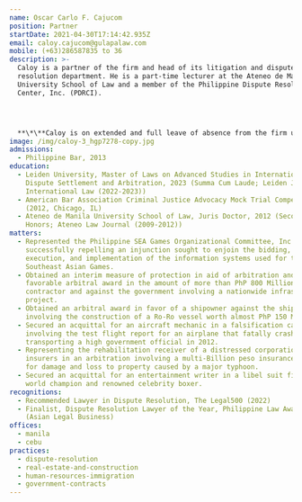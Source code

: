 ```yaml
---
name: Oscar Carlo F. Cajucom
position: Partner
startDate: 2021-04-30T17:14:42.935Z
email: caloy.cajucom@gulapalaw.com
mobile: (+63)286587835 to 36
description: >-
  Caloy is a partner of the firm and head of its litigation and dispute
  resolution department. He is a part-time lecturer at the Ateneo de Manila
  University School of Law and a member of the Philippine Dispute Resolution
  Center, Inc. (PDRCI).




  **\*\**Caloy is on extended and full leave of absence from the firm until September 2024.**
image: /img/caloy-3_hgp7278-copy.jpg
admissions:
  - Philippine Bar, 2013
education:
  - Leiden University, Master of Laws on Advanced Studies in International
    Dispute Settlement and Arbitration, 2023 (Summa Cum Laude; Leiden Journal of
    International Law (2022-2023))
  - American Bar Association Criminal Justice Advocacy Mock Trial Competition
    (2012, Chicago, IL)
  - Ateneo de Manila University School of Law, Juris Doctor, 2012 (Second
    Honors; Ateneo Law Journal (2009-2012))
matters:
  - Represented the Philippine SEA Games Organizational Committee, Inc. in
    successfully repelling an injunction sought to enjoin the bidding, award,
    execution, and implementation of the information systems used for the 2019
    Southeast Asian Games.
  - Obtained an interim measure of protection in aid of arbitration and a
    favorable arbitral award in the amount of more than PhP 800 Million for a
    contractor and against the government involving a nationwide infrastructure
    project.
  - Obtained an arbitral award in favor of a shipowner against the shipbuilder
    involving the construction of a Ro-Ro vessel worth almost PhP 150 Million.
  - Secured an acquittal for an aircraft mechanic in a falsification case
    involving the test flight report for an airplane that fatally crashed while
    transporting a high government official in 2012.
  - Representing the rehabilitation receiver of a distressed corporation against
    insurers in an arbitration involving a multi-Billion peso insurance claim
    for damage and loss to property caused by a major typhoon.
  - Secured an acquittal for an entertainment writer in a libel suit filed by a
    world champion and renowned celebrity boxer.
recognitions:
  - Recommended Lawyer in Dispute Resolution, The Legal500 (2022)
  - Finalist, Dispute Resolution Lawyer of the Year, Philippine Law Awards 2020
    (Asian Legal Business)
offices:
  - manila
  - cebu
practices:
  - dispute-resolution
  - real-estate-and-construction
  - human-resources-immigration
  - government-contracts
---
```


